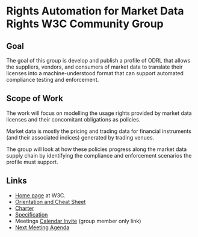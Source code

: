 # Rights Automation for Market Data Rights W3C Community Group

## Goal
The goal of this group is develop and publish a profile of ODRL that allows the suppliers, vendors, and consumers of market data to translate their licenses into a machine-understood format that can support automated compliance testing and enforcement.

## Scope of Work
The work will focus on modelling the usage rights provided by market data licenses and their concomitant obligations as policies. 

Market data is mostly the pricing and trading data for financial instruments (and their associated indices) generated by trading venues. 

The group will look at how these policies progress along the market data supply chain by identifying the compliance and enforcement scenarios the profile must support.

## Links
* [Home page](https://www.w3.org/community/md-odrl-profile) at W3C.
* [Orientation and Cheat Sheet](./orientation.md)
* [Charter](./CGCharter.html)
* [Specification](./md-odrl-profile.html)
* Meetings [Calendar Invite](http://www.w3.org/2020/04/md-odrl-profile.ics) (group member only link)
* [Next Meeting Agenda](./agendas/md-odrl-profile-agenda-2020-04-29.md)
